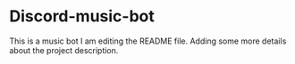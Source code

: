 # Discord-music-bot
This is a music bot
I am editing the README file. Adding some more details about the project description.
